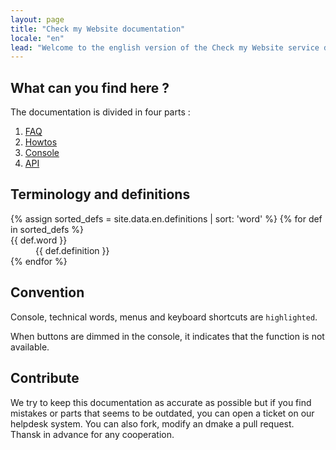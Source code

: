```yaml
---
layout: page
title: "Check my Website documentation"
locale: "en"
lead: "Welcome to the english version of the Check my Website service documentation."
---
```


## What can you find here ?

The documentation is divided in four parts : 

1. [FAQ](/en/faq/)
2. [Howtos](/en/howtos)
3. [Console](/en/console)
4. [API](/en/api/)

## Terminology and definitions

<dl>
{% assign sorted_defs = site.data.en.definitions | sort: 'word' %}
{% for def in sorted_defs %}
  <dt id="{{ def.word | replace:' ','-' | downcase }}">{{ def.word }}</dt>
  <dd>{{ def.definition }}</dd>
{% endfor %}
</dl>

## Convention

Console, technical words, menus and keyboard shortcuts are `highlighted`.

When buttons are dimmed in the console, it indicates that the function is not available.

## Contribute

We try to keep this documentation as accurate as possible but if you find mistakes or parts that seems to be outdated, you can open a ticket on our helpdesk system. You can also fork, modify an dmake a pull request. Thansk in advance for any cooperation.
